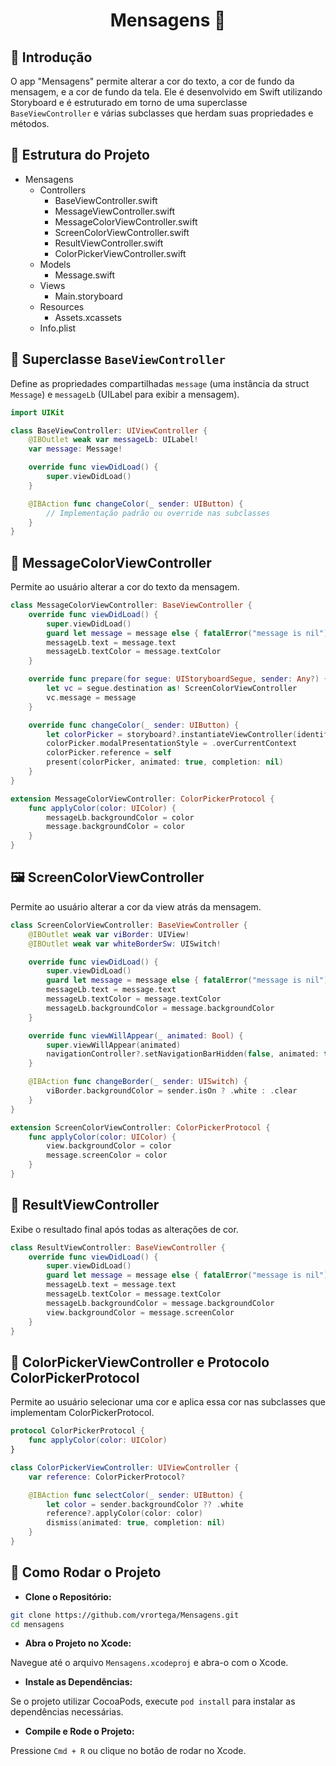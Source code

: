 <div align="center">  <h1>Mensagens 📱</div></h1>

## 📘 Introdução
O app "Mensagens" permite alterar a cor do texto, a cor de fundo da mensagem, e a cor de fundo da tela. Ele é desenvolvido em Swift utilizando Storyboard e é estruturado em torno de uma superclasse `BaseViewController` e várias subclasses que herdam suas propriedades e métodos.

## 📂 Estrutura do Projeto

- Mensagens
  - Controllers
    - BaseViewController.swift
    - MessageViewController.swift
    - MessageColorViewController.swift
    - ScreenColorViewController.swift
    - ResultViewController.swift
    - ColorPickerViewController.swift
  - Models
    - Message.swift
  - Views
    - Main.storyboard
  - Resources
    - Assets.xcassets
  - Info.plist


## 📜 Superclasse `BaseViewController`
Define as propriedades compartilhadas `message` (uma instância da struct `Message`) e `messageLb` (UILabel para exibir a mensagem).

```swift
import UIKit

class BaseViewController: UIViewController {
    @IBOutlet weak var messageLb: UILabel!
    var message: Message!

    override func viewDidLoad() {
        super.viewDidLoad()
    }

    @IBAction func changeColor(_ sender: UIButton) {
        // Implementação padrão ou override nas subclasses
    }
}

```

##  🎨 MessageColorViewController
Permite ao usuário alterar a cor do texto da mensagem.

```swift
class MessageColorViewController: BaseViewController {
    override func viewDidLoad() {
        super.viewDidLoad()
        guard let message = message else { fatalError("message is nil") }
        messageLb.text = message.text
        messageLb.textColor = message.textColor
    }

    override func prepare(for segue: UIStoryboardSegue, sender: Any?) {
        let vc = segue.destination as! ScreenColorViewController
        vc.message = message
    }

    override func changeColor(_ sender: UIButton) {
        let colorPicker = storyboard?.instantiateViewController(identifier: "ColorPickerViewController") as! ColorPickerViewController
        colorPicker.modalPresentationStyle = .overCurrentContext
        colorPicker.reference = self
        present(colorPicker, animated: true, completion: nil)
    }
}

extension MessageColorViewController: ColorPickerProtocol {
    func applyColor(color: UIColor) {
        messageLb.backgroundColor = color
        message.backgroundColor = color
    }
}
```

## 🖼️ ScreenColorViewController
Permite ao usuário alterar a cor da view atrás da mensagem.

```swift
class ScreenColorViewController: BaseViewController {
    @IBOutlet weak var viBorder: UIView!
    @IBOutlet weak var whiteBorderSw: UISwitch!

    override func viewDidLoad() {
        super.viewDidLoad()
        guard let message = message else { fatalError("message is nil") }
        messageLb.text = message.text
        messageLb.textColor = message.textColor
        messageLb.backgroundColor = message.backgroundColor
    }

    override func viewWillAppear(_ animated: Bool) {
        super.viewWillAppear(animated)
        navigationController?.setNavigationBarHidden(false, animated: true)
    }

    @IBAction func changeBorder(_ sender: UISwitch) {
        viBorder.backgroundColor = sender.isOn ? .white : .clear
    }
}

extension ScreenColorViewController: ColorPickerProtocol {
    func applyColor(color: UIColor) {
        view.backgroundColor = color
        message.screenColor = color
    }
}
```

## 📝 ResultViewController
Exibe o resultado final após todas as alterações de cor.

```swift
class ResultViewController: BaseViewController {
    override func viewDidLoad() {
        super.viewDidLoad()
        guard let message = message else { fatalError("message is nil") }
        messageLb.text = message.text
        messageLb.textColor = message.textColor
        messageLb.backgroundColor = message.backgroundColor
        view.backgroundColor = message.screenColor
    }
}
```

## 🎨 ColorPickerViewController e Protocolo ColorPickerProtocol
Permite ao usuário selecionar uma cor e aplica essa cor nas subclasses que implementam ColorPickerProtocol.

```swift
protocol ColorPickerProtocol {
    func applyColor(color: UIColor)
}

class ColorPickerViewController: UIViewController {
    var reference: ColorPickerProtocol?

    @IBAction func selectColor(_ sender: UIButton) {
        let color = sender.backgroundColor ?? .white
        reference?.applyColor(color: color)
        dismiss(animated: true, completion: nil)
    }
}
```

## 🚀 Como Rodar o Projeto
* **Clone o Repositório:**

```sh
git clone https://github.com/vrortega/Mensagens.git
cd mensagens
```
* **Abra o Projeto no Xcode:**

Navegue até o arquivo `Mensagens.xcodeproj` e abra-o com o Xcode.

* **Instale as Dependências:**

Se o projeto utilizar CocoaPods, execute `pod install` para instalar as dependências necessárias.

* **Compile e Rode o Projeto:**

Pressione `Cmd + R` ou clique no botão de rodar no Xcode.
